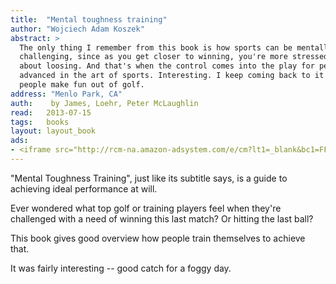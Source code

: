 ```yaml
---
title:	"Mental toughness training"
author: "Wojciech Adam Koszek"
abstract: >
  The only thing I remember from this book is how sports can be mentally
  challenging, since as you get closer to winning, you're more stressed out
  about loosing. And that's when the control comes into the play for people
  advanced in the art of sports. Interesting. I keep coming back to it when
  people make fun out of golf.
address: "Menlo Park, CA"
auth:	 by James, Loehr, Peter McLaughlin
read:	2013-07-15
tags:	books
layout: layout_book
ads:
- <iframe src="http://rcm-na.amazon-adsystem.com/e/cm?lt1=_blank&bc1=FFFFFF&IS2=1&bg1=FFFFFF&fc1=000000&lc1=FF0000&t=wkoszek-20&o=1&p=8&l=as4&m=amazon&f=ifr&ref=ss_til&asins=0452269989" style="width:120px;height:240px;" scrolling="no" marginwidth="0" marginheight="0" frameborder="0"></iframe>
---
```

"Mental Toughness Training", just like its subtitle says, is a guide to
achieving ideal performance at will.

Ever wondered what top golf or training players feel when they're challenged
with a need of winning this last match? Or hitting the last ball?

This book gives good overview how people train themselves to achieve that.

It was fairly interesting -- good catch for a foggy day.
